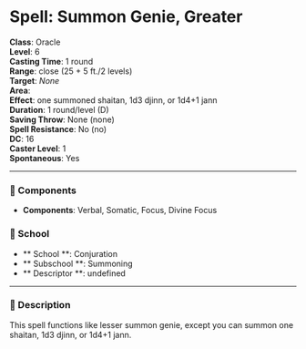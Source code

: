 
# Spell: Summon Genie, Greater
**Class**: Oracle  
**Level**: 6  
**Casting Time**: 1 round  
**Range**: close (25 + 5 ft./2 levels)  
**Target**: _None_  
**Area**:   
**Effect**: one summoned shaitan, 1d3 djinn, or 1d4+1 jann  
**Duration**: 1 round/level (D)  
**Saving Throw**: None (none)  
**Spell Resistance**: No (no)  
**DC**: 16  
**Caster Level**: 1  
**Spontaneous**: Yes

---

### 🔮 Components
- **Components**: Verbal, Somatic, Focus, Divine Focus

### 🏫 School
- ** School **: Conjuration
- ** Subschool **: Summoning
- ** Descriptor **: undefined
---

### 📜 Description
This spell functions like lesser summon genie, except you can summon one shaitan, 1d3 djinn, or 1d4+1 jann.
